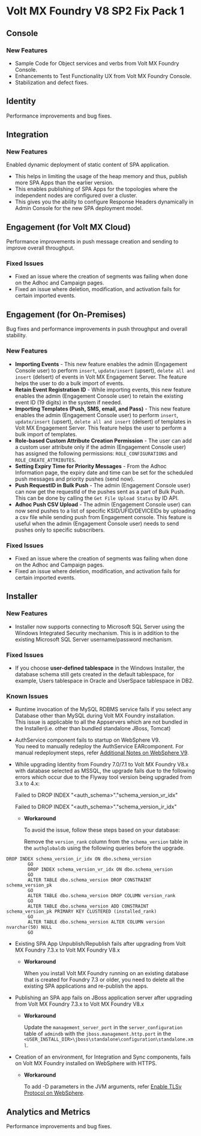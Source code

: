                           

Volt MX  Foundry V8 SP2 Fix Pack 1
=============================

Console
-------

### New Features

*   Sample Code for Object services and verbs from Volt MX Foundry Console.
*   Enhancements to Test Functionality UX from Volt MX Foundry Console.
*   Stabilization and defect fixes.

Identity
--------

Performance improvements and bug fixes.

Integration
-----------

### New Features

Enabled dynamic deployment of static content of SPA application.

*   This helps in limiting the usage of the heap memory and thus, publish more SPA Apps than the earlier version.
*   This enables publishing of SPA Apps for the topologies where the independent nodes are configured over a cluster.
*   This gives you the ability to configure Response Headers dynamically in Admin Console for the new SPA deployment model.

Engagement (for Volt MX Cloud)
---------------------------

Performance improvements in push message creation and sending to improve overall throughput.

### Fixed Issues

*   Fixed an issue where the creation of segments was failing when done on the Adhoc and Campaign pages.
*   Fixed an issue where deletion, modification, and activation fails for certain imported events.

Engagement (for On-Premises)
----------------------------

Bug fixes and performance improvements in push throughput and overall stability.

### New Features

*   **Importing Events** - This new feature enables the admin (Engagement Console user) to perform `insert`, `update/insert` (upsert), `delete all and insert` (delsert) of events in Volt MX Engagement Server. The feature helps the user to do a bulk import of events.
*   **Retain Event Registration ID** - While importing events, this new feature enables the admin (Engagement Console user) to retain the existing event ID (19 digits) in the system if needed.
*   **Importing Templates (Push, SMS, email, and Pass)** - This new feature enables the admin (Engagement Console user) to perform `insert`, `update/insert` (upsert), `delete all and insert` (delsert) of templates in Volt MX Engagement Server. This feature helps the user to perform a bulk import of templates.
*   **Role-based Custom Attribute Creation Permission** - The user can add a custom user attribute only if the admin (Engagement Console user) has assigned the following permissions: `ROLE_CONFIGURATIONS` and `ROLE_CREATE_ATTRIBUTES`.
*   **Setting Expiry Time for Priority Messages** - From the Adhoc Information page, the expiry date and time can be set for the scheduled push messages and priority pushes (send now).
*   **Push RequestID in Bulk Push** - The admin (Engagement Console user) can now get the requestId of the pushes sent as a part of Bulk Push. This can be done by calling the `Get File Upload Status` by ID API.
*   **Adhoc Push CSV Upload** - The admin (Engagement Console user) can now send pushes to a list of specific KSID/UFID/DEVICEIDs by uploading a csv file while sending push from Engagement console. This feature is useful when the admin (Engagement Console user) needs to send pushes only to specific subscribers.

### Fixed Issues

*   Fixed an issue where the creation of segments was failing when done on the Adhoc and Campaign pages.
*   Fixed an issue where deletion, modification, and activation fails for certain imported events.

Installer
---------

### New Features

*   Installer now supports connecting to Microsoft SQL Server using the Windows Integrated Security mechanism. This is in addition to the existing Microsoft SQL Server username/password mechanism.

### Fixed Issues

*   If you choose **user-defined tablespace** in the Windows Installer, the database schema still gets created in the default tablespace, for example, Users tablespace in Oracle and UserSpace tablespace in DB2.

### Known Issues

*   Runtime invocation of the MySQL RDBMS service fails if you select any Database other than MySQL during Volt MX Foundry installation.  
    This issue is applicable to all the Appservers which are not bundled in the Installer(i.e. other than bundled standalone JBoss, Tomcat)
*   AuthService component fails to startup on WebSphere V9.  
    You need to manually redeploy the AuthService EARcomponent. For manual redeployment steps, refer [Additional Notes on WebSphere V9](../../../../Foundry/voltmx_foundry_manual_install_guide/Content/Deploying_WAR_WAS_Auth.md#NotesWebSphere9).
*   While upgrading Identity from Foundry 7.0/7.1 to Volt MX Foundry V8.x with database selected as MSSQL, the upgrade fails due to the following errors which occur due to the Flyway tool version being upgraded from 3.x to 4.x:
    
    Failed to DROP INDEX "<auth\_schema>"."schema\_version\_vr\_idx"
    
    Failed to DROP INDEX "<auth\_schema>"."schema\_version\_ir\_idx"
    
    *   **Workaround**
        
        To avoid the issue, follow these steps based on your database:
        
        Remove the `version_rank` column from the `schema_version` table in the `authglobaldb` using the following queries before the upgrade.
        
```
DROP INDEX schema_version_ir_idx ON dbo.schema_version  
        GO  
        DROP INDEX schema_version_vr_idx ON dbo.schema_version  
        GO  
        ALTER TABLE dbo.schema_version DROP CONSTRAINT schema_version_pk  
        GO  
        ALTER TABLE dbo.schema_version DROP COLUMN version_rank  
        GO  
        ALTER TABLE dbo.schema_version ADD CONSTRAINT schema_version_pk PRIMARY KEY CLUSTERED (installed_rank)  
        GO  
        ALTER TABLE dbo.schema_version ALTER COLUMN version nvarchar(50) NULL  
        GO
```
*   Existing SPA App Unpublish/Republish fails after upgrading from Volt MX Foundry 7.3.x to Volt MX Foundry V8.x
    *   **Workaround**
        
        When you install Volt MX Foundry running on an existing database that is created for Foundry 7.3 or older, you need to delete all the existing SPA applications and re-publish the apps.
        
*   Publishing an SPA app fails on JBoss application server after upgrading from Volt MX Foundry 7.3.x to Volt MX Foundry V8.x
    
    *   **Workaround**
        
        Update the `management_server_port` in the `server_configuration` table of `admindb` with the `jboss.management.http.port` in the `<USER_INSTALL_DIR>\jboss\standalone\configuration\standalone.xml`.
        
*   Creation of an environment, for Integration and Sync components, fails on Volt MX Foundry installed on WebSphere with HTTPS.
    
    *   **Workaround**
        
        To add -D parameters in the JVM arguments, refer [Enable TLSv Protocol on WebSphere](../../../../Foundry/resources/websphere_faqs.md#EnableTLSV1.2).
        

Analytics and Metrics
---------------------

Performance improvements and bug fixes.
